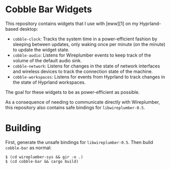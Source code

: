 # Cobble Bar Widgets

This repository contains widgets that I use with [eww][1] on my Hyprland-based
desktop:

* `cobble-clock`: Tracks the system time in a power-efficient fashion by
  sleeping between updates, only waking once per minute (on the minute) to
  update the widget state.
* `cobble-audio`: Listens for Wireplumber events to keep track of the volume of
  the default audio sink.
* `cobble-network`: Listens for changes in the state of network interfaces and
  wireless devices to track the connection state of the machine.
* `cobble-workspaces`: Listens for events from Hyprland to track changes in the
  state of Hyprland workspaces.

The goal for these widgets to be as power-efficient as possible.

As a consequence of needing to communicate directly with Wireplumber, this
repository also contains safe bindings for `libwireplumber-0.5`.

# Building

First, generate the unsafe bindings for `libwireplumber-0.5`. Then build
`cobble-bar` as normal:

```
$ (cd wireplumber-sys && gir -o .)
$ (cd cobble-bar && cargo build)

```
